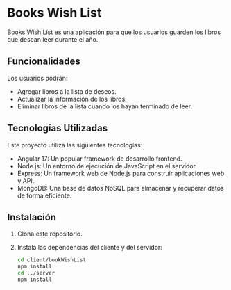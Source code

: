 # Books Wish List

Books Wish List es una aplicación para que los usuarios guarden los libros que desean leer durante el año.

## Funcionalidades

Los usuarios podrán:

- Agregar libros a la lista de deseos.
- Actualizar la información de los libros.
- Eliminar libros de la lista cuando los hayan terminado de leer.

## Tecnologías Utilizadas

Este proyecto utiliza las siguientes tecnologías:

- Angular 17: Un popular framework de desarrollo frontend.
- Node.js: Un entorno de ejecución de JavaScript en el servidor.
- Express: Un framework web de Node.js para construir aplicaciones web y API.
- MongoDB: Una base de datos NoSQL para almacenar y recuperar datos de forma eficiente.

## Instalación

1. Clona este repositorio.
2. Instala las dependencias del cliente y del servidor:

   ```bash
   cd client/bookWishList
   npm install
   cd ../server
   npm install
